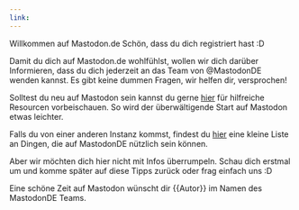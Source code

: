 ```yaml
---
link:
---
```



Willkommen auf Mastodon.de 
Schön, dass du dich registriert hast :D

Damit du dich auf Mastodon.de wohlfühlst, wollen wir dich darüber Informieren, dass du dich jederzeit an das Team von @MastodonDE wenden kannst. Es gibt keine dummen Fragen, wir helfen dir, versprochen!

Solltest du neu auf Mastodon sein kannst du gerne [hier]() für hilfreiche Resourcen vorbeischauen. So wird der überwältigende Start auf Mastodon etwas leichter.

Falls du von einer anderen Instanz kommst, findest du [hier]() eine kleine Liste an Dingen, die auf MastodonDE nützlich sein können.

Aber wir möchten dich hier nicht mit Infos überrumpeln. Schau dich erstmal um und komme später auf diese Tipps zurück oder frag einfach uns :D

Eine schöne Zeit auf Mastodon wünscht dir {{Autor}} im Namen des MastodonDE Teams.
